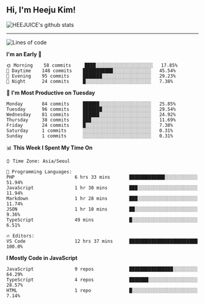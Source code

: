 ## Hi, I'm Heeju Kim!

![HEEJUICE's github stats](https://github-readme-stats.vercel.app/api?username=HEEJUICE&show_icons=true)

---
<!--START_SECTION:waka-->
![Lines of code](https://img.shields.io/badge/From%20Hello%20World%20I%27ve%20Written-16.1%20million%20lines%20of%20code-blue)

**I'm an Early 🐤** 

```text
🌞 Morning    58 commits     ████░░░░░░░░░░░░░░░░░░░░░   17.85% 
🌆 Daytime    148 commits    ███████████░░░░░░░░░░░░░░   45.54% 
🌃 Evening    95 commits     ███████░░░░░░░░░░░░░░░░░░   29.23% 
🌙 Night      24 commits     █░░░░░░░░░░░░░░░░░░░░░░░░   7.38%

```
📅 **I'm Most Productive on Tuesday** 

```text
Monday       84 commits     ██████░░░░░░░░░░░░░░░░░░░   25.85% 
Tuesday      96 commits     ███████░░░░░░░░░░░░░░░░░░   29.54% 
Wednesday    81 commits     ██████░░░░░░░░░░░░░░░░░░░   24.92% 
Thursday     38 commits     ███░░░░░░░░░░░░░░░░░░░░░░   11.69% 
Friday       24 commits     █░░░░░░░░░░░░░░░░░░░░░░░░   7.38% 
Saturday     1 commits      ░░░░░░░░░░░░░░░░░░░░░░░░░   0.31% 
Sunday       1 commits      ░░░░░░░░░░░░░░░░░░░░░░░░░   0.31%

```


📊 **This Week I Spent My Time On** 

```text
⌚︎ Time Zone: Asia/Seoul

💬 Programming Languages: 
PHP                      6 hrs 33 mins       █████████████░░░░░░░░░░░░   51.94% 
JavaScript               1 hr 30 mins        ███░░░░░░░░░░░░░░░░░░░░░░   11.94% 
Markdown                 1 hr 28 mins        ███░░░░░░░░░░░░░░░░░░░░░░   11.74% 
JSON                     1 hr 10 mins        ██░░░░░░░░░░░░░░░░░░░░░░░   9.36% 
TypeScript               49 mins             █░░░░░░░░░░░░░░░░░░░░░░░░   6.51%

🔥 Editors: 
VS Code                  12 hrs 37 mins      █████████████████████████   100.0%

```

**I Mostly Code in JavaScript** 

```text
JavaScript               9 repos             ████████████████░░░░░░░░░   64.29% 
TypeScript               4 repos             ███████░░░░░░░░░░░░░░░░░░   28.57% 
HTML                     1 repo              █░░░░░░░░░░░░░░░░░░░░░░░░   7.14%

```



<!--END_SECTION:waka-->

